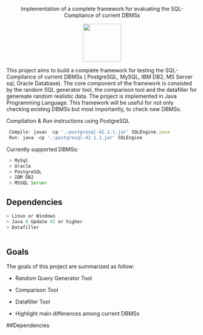 <p align = "center">
Implementation of a complete framework for evaluating the SQL-Compliance of current DBMSs

<a>
<p align = "center">
<img src="https://www.nuodb.com/sites/default/files/graphics/icons/SQL-icon-transparent.png" width="100" height="100"/>
</a>


This project aims to build a complete framework for testing the SQL-Compliance of current DBMSs ( PostgreSQL, MySQL, IBM DB2, MS Server sql, Oracle Database). 
The core component of the framework is consisted by the random SQL generator tool, the comparison tool and the datafiller for genereate 
random realistic data. The project is implemented in Java Programming Language. This framework will be useful for not only checking existing DBMSs but most importantly, to check new DBMSs. 


Compilation & Run instructions using PostgreSQL 

```javascript
 Compile: javac -cp '.:postgresql-42.1.1.jar' SQLEngine.java
 Run: java -cp '.:postgresql-42.1.1.jar' SQLEngine
```

Currently supported DBMSs:

```javascript
 > MySql
 > Oracle
 > PostgreSQL
 > IBM DB2
 > MSSQL Server
```

## Dependencies 

```javascript
> Linux or Windows
> Java 8 Update 92 or higher 
> Datafiller 
  
  ```
## Goals

The goals of this project are summarized as follow:

* Random Query Generator Tool

* Comparison Tool

* Datafiller Tool

* Highlight main differences among current DBMSs


##Dependencies



